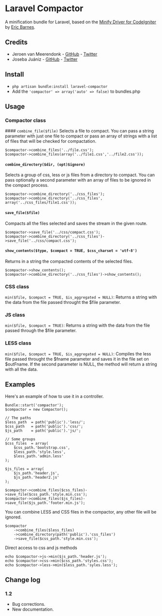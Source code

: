 # Laravel Compactor

A minification bundle for Laravel, based on the [Minify Driver for CodeIgniter](https://github.com/ericbarnes/ci-minify) by [Eric Barnes](http://ericlbarnes.com/).


## Credits
* Jeroen van Meerendonk - [GitHub](http://github.com/jeroen) - [Twitter](http://twitter.com/jeroen_bz)
* Joseba Juániz - [GitHub](http://github.com/patroklo) - [Twitter](http://twitter.com/patroklo)
 
## Install
* `php artisan bundle:install laravel-compactor`
* Add the `'compactor' => array('auto' => false)` to bundles.php

## Usage
	
### Compactor class
	
#### `combine_file($file)`
Selects a file to compact. You can pass a string parameter with just one file to compact or pass an array of strings with a list of files that will be checked for compactation.

	$compactor->combine_files('../file.css');
	$compactor->combine_files(array('../file1.css','../file2.css'));

#### `combine_directory($dir, (opt)$ignore)`
Selects a group of css, less or js files from a directory to compact. You can pass optionally a second parameter with an array of files to be ignored in the compact process.

	$compactor->combine_directory('../css_files');
	$compactor->combine_directory('../css_files', array('../css_files/file1.css'));


#### `save_file($file)`
Compacts all the files selected and saves the stream in the given route.

	$compactor->save_file('../css/compact.css');
	$compactor->combine_directory('../css_files')->save_file('../css/compact.css');


#### `show_contents($type, $compact = TRUE, $css_charset = 'utf-8')`
Returns in a string the compacted contents of the selected files.

	$compactor->show_contents();
	$compactor->combine_directory('../css_files')->show_contents();


### CSS class

`min($file, $compact = TRUE, $is_aggregated = NULL)`: Returns a string with the data from the file passed throught the $file parameter.

### JS class

`min($file, $compact = TRUE)`: Returns a string with the data from the file passed through the $file parameter.

### LESS class
	
`min($file, $compact = TRUE, $is_aggregated = NULL)`: Compiles the less file passed throught the $fname parameter and saves it in the file set on $outFname. If the second parameter is NULL, the method will return a string with all the data.
											

## Examples

Here's an example of how to use it in a controller.

	Bundle::start('compactor');
	$compactor = new Compactor();

	// The paths
	$less_path	= path('public').'less/';
	$css_path	= path('public').'css/';
	$js_path	= path('public').'js/';

	// Some groups
	$css_files	= array(
		$css_path.'bootstrap.css',
		$less_path.'style.less',
		$less_path.'admin.less'
	);
	
	$js_files = array(
		$js_path.'header.js',
		$js_path.'header2.js'
	);

	$compactor->combine_files($css_files)->save_file($css_path.'style.min.css');
	$compactor->combine_files($js_files)->save_file($js_path.'footer.min.js');
	
You can combine LESS and CSS files in the compactor, any other file will be ignored.

	$compactor
		->combine_files($less_files)
		->combine_directory(path('public').'css_files')
		->save_file($css_path.'style.min.css');
	
Direct access to css and js methods
	
	echo $compactor->js->min($js_path.'header.js');
	echo $compactor->css->min($css_path.'styles.css');
	echo $compactor->less->min($less_path.'syles.less');
	
## Change log

### 1.2
* Bug corrections.
* New documentation.

